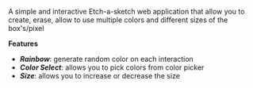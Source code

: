 A simple and interactive Etch-a-sketch web application that allow you to create, erase, allow to use multiple colors and different sizes of the box's/pixel

**Features**

- **_Rainbow_**: generate random color on each interaction
- **_Color Select_**: allows you to pick colors from color picker
- **_Size_**: allows you to increase or decrease the size
